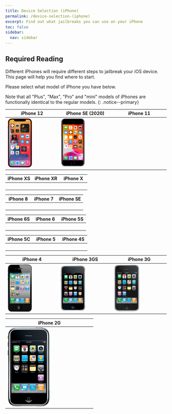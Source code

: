 ```yaml
---
title: Device Selection (iPhone)
permalink: /device-selection-(iphone)
excerpt: Find out what jailbreaks you can use on your iPhone
toc: false
sidebar:
  nav: sidebar
---
```


## Required Reading

Different iPhones will require different steps to jailbreak your iOS device. This page will help you find where to start.

Please select what model of iPhone you have below.

Note that all "Plus", "Max", "Pro" and "mini" models of iPhones are functionally identical to the regular models.
{: .notice--primary}

<table class="version_table">
  <colgroup>
    <col span="1" style="width: 33%;">
    <col span="1" style="width: 33%;">
    <col span="1" style="width: 34%;">
  </colgroup>
  <thead>
    <tr>
      <th>iPhone 12</th>
      <th>iPhone SE (2020)</th>
      <th>iPhone 11</th>
    </tr>
  </thead>
  <tbody>
    <tr>
      <td><a href="firmware-selection-(iphone-12)"><img src="/assets/images/iphone12.png" alt="" width="50%"></a></td>
      <td><a href="firmware-selection-(iphone-se-2)"><img src="/assets/images/iPhone12,8.png" alt="" width="50%"></a></td>
      <td><a href="firmware-selection-(iphone-11)"><img src="/assets/images/iPhone12,1.png" alt="" width="50%"></a></td>
    </tr>
  </tbody>
</table>

<table class="version_table">
  <colgroup>
    <col span="1" style="width: 33%;">
    <col span="1" style="width: 33%;">
    <col span="1" style="width: 34%;">
  </colgroup>
  <thead>
    <tr>
      <th>iPhone XS</th>
      <th>iPhone XR</th>
      <th>iPhone X</th>
    </tr>
  </thead>
  <tbody>
    <tr>
      <td><a href="firmware-selection-(iphone-xs)"><img src="/assets/images/iPhone11,2.png" alt="" width="50%"></a></td>
      <td><a href="firmware-selection-(iphone-xr)"><img src="/assets/images/iPhone11,8.png" alt="" width="50%"></a></td>
      <td><a href="firmware-selection-(iphone-x)"><img src="/assets/images/iPhone10,6.png" alt="" width="50%"></a></td>
    </tr>
  </tbody>
</table>

<table class="version_table">
  <colgroup>
    <col span="1" style="width: 33%;">
    <col span="1" style="width: 33%;">
    <col span="1" style="width: 34%;">
  </colgroup>
  <thead>
    <tr>
      <th>iPhone 8</th>
      <th>iPhone 7</th>
      <th>iPhone SE</th>
    </tr>
  </thead>
  <tbody>
    <tr>
      <td><a href="firmware-selection-(iphone-8)"><img src="/assets/images/iPhone10,1.png" alt="" width="50%"></a></td>
      <td><a href="firmware-selection-(iphone-7)"><img src="/assets/images/iPhone9,1.png" alt="" width="50%"></a></td>
      <td><a href="firmware-selection-(iphone-se)"><img src="/assets/images/iPhone8,4.png" alt="" width="50%"></a></td>
    </tr>
  </tbody>
</table>

<table class="version_table">
  <colgroup>
    <col span="1" style="width: 33%;">
    <col span="1" style="width: 33%;">
    <col span="1" style="width: 34%;">
  </colgroup>
  <thead>
    <tr>
      <th>iPhone 6S</th>
      <th>iPhone 6</th>
      <th>iPhone 5S</th>
    </tr>
  </thead>
  <tbody>
    <tr>
      <td><a href="firmware-selection-(iphone-6s)"><img src="/assets/images/iPhone8,1.png" alt="" width="50%"></a></td>
      <td><a href="firmware-selection-(iphone-6)"><img src="/assets/images/iPhone7,1.png" alt="" width="50%"></a></td>
      <td><a href="firmware-selection-(iphone-5s)"><img src="/assets/images/iPhone6,2.png" alt="" width="50%"></a></td>
    </tr>
  </tbody>
</table>

<table class="version_table">
  <colgroup>
    <col span="1" style="width: 33%;">
    <col span="1" style="width: 33%;">
    <col span="1" style="width: 34%;">
  </colgroup>
  <thead>
    <tr>
      <th>iPhone 5C</th>
      <th>iPhone 5</th>
      <th>iPhone 4S</th>
    </tr>
  </thead>
  <tbody>
    <tr>
      <td><a href="firmware-selection-(iphone-5c)"><img src="/assets/images/iPhone5,3.png" alt="" width="50%"></a></td>
      <td><a href="firmware-selection-(iphone-5)"><img src="/assets/images/iPhone5,1.png" alt="" width="50%"></a></td>
      <td><a href="firmware-selection-(iphone-4s)"><img src="/assets/images/iPhone4,1.png" alt="" width="50%"></a></td>
    </tr>
  </tbody>
</table>

<table class="version_table">
  <colgroup>
    <col span="1" style="width: 33%;">
    <col span="1" style="width: 33%;">
    <col span="1" style="width: 34%;">
  </colgroup>
  <thead>
    <tr>
      <th>iPhone 4</th>
      <th>iPhone 3GS</th>
      <th>iPhone 3G</th>
    </tr>
  </thead>
  <tbody>
    <tr>
      <td><a href="firmware-selection-(iphone-4)"><img src="/assets/images/iPhone3,3.png" alt="" width="50%"></a></td>
      <td><a href="firmware-selection-(iphone-3gs)"><img src="/assets/images/iPhone2,1.png" alt="" width="50%"></a></td>
      <td><a href="firmware-selection-(iphone-3g)"><img src="/assets/images/iPhone1,2.png" alt="" width="50%"></td>
    </tr>
  </tbody>
</table>

<table class="version_table">
  <colgroup>
    <col span="1" style="width: 100%;">
  </colgroup>
  <thead>
    <tr>
      <th>iPhone 2G</th>
    </tr>
  </thead>
  <tbody>
    <tr>
      <td><a href="firmware-selection-(iphone-2g)"><img src="/assets/images/iPhone1,1.png" alt="" width="50%"></a></td>
    </tr>
  </tbody>
</table>
